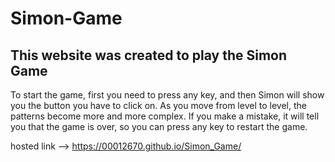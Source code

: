 # Simon-Game

## This website was created to play the Simon Game

To start the game, first you need to press any key, and then Simon will show you the button you have to click on. As you move from level to level, the patterns become more and more complex. If you make a mistake, it will tell you that the game is over, so you can press any key to restart the game.

hosted link --> https://00012670.github.io/Simon_Game/
